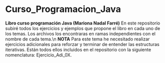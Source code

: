 # Curso_Programacion_Java
**Libro curso programación Java (Mariona Nadal Farré)**
En este repositorio subiré todos los ejercicios y ejemplos que propone el libro en cada uno de los temas. Los archivos los encontraras en ramas independientes con el nombre de cada tema.\n
**NOTA**
Para este tema he necesitado realizar ejercicios adicionales para reforzar y terminar de entender las estructuras iterativas. Están todos ellos incluidos en el
repositorio con la siguiente nomenclatura: Ejercicio_Adi_0X.

